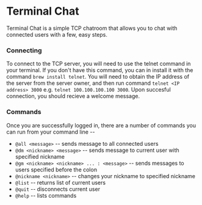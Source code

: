 # Terminal Chat

Terminal Chat is a simple TCP chatroom that allows you to chat with connected users with a few, easy steps.

### Connecting 

To connect to the TCP server, you will need to use the telnet command in your terminal. If you don't have this command, you 
can in install it with the command `brew install telnet`. You will need to obtain the IP address of the server from the server
owner, and then run command `telnet <IP address> 3000` e.g. `telnet 100.100.100.100 3000`. Upon succesful connection, you should
recieve a welcome message.

### Commands

Once you are successfully logged in, there are a number of commands you can run from your command line --

  - `@all <message>` -- sends message to all connected users
  - `@dm <nickname> <message>` -- sends message to current user with specified nickname
  - `@gm <nickname> <nickname> ... : <message>` -- sends messages to users specified before the colon 
  - `@nickname <nickname>` -- changes your nickname to specified nickname 
  - `@list` -- returns list of current users
  - `@quit` -- disconnects current user
  - `@help` -- lists commands 
